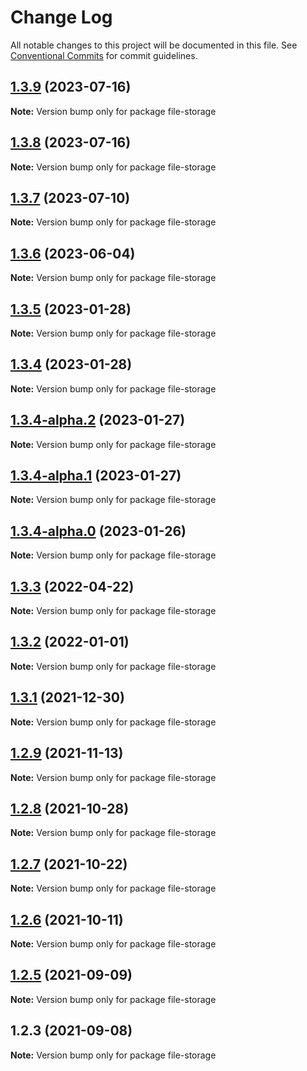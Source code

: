 # Change Log

All notable changes to this project will be documented in this file.
See [Conventional Commits](https://conventionalcommits.org) for commit guidelines.

## [1.3.9](https://github.com/googlicius/file-storage/compare/v1.3.3...v1.3.9) (2023-07-16)

**Note:** Version bump only for package file-storage





## [1.3.8](https://github.com/googlicius/file-storage/compare/v1.3.3...v1.3.8) (2023-07-16)

**Note:** Version bump only for package file-storage





## [1.3.7](https://github.com/googlicius/file-storage/compare/v1.3.3...v1.3.7) (2023-07-10)

**Note:** Version bump only for package file-storage





## [1.3.6](https://github.com/googlicius/file-storage/compare/v1.3.3...v1.3.6) (2023-06-04)

**Note:** Version bump only for package file-storage





## [1.3.5](https://github.com/googlicius/file-storage/compare/v1.3.3...v1.3.5) (2023-01-28)

**Note:** Version bump only for package file-storage





## [1.3.4](https://github.com/googlicius/file-storage/compare/v1.3.4-alpha.2...v1.3.4) (2023-01-28)

**Note:** Version bump only for package file-storage





## [1.3.4-alpha.2](https://github.com/googlicius/file-storage/compare/v1.3.4-alpha.1...v1.3.4-alpha.2) (2023-01-27)

**Note:** Version bump only for package file-storage





## [1.3.4-alpha.1](https://github.com/googlicius/file-storage/compare/v1.3.4-alpha.0...v1.3.4-alpha.1) (2023-01-27)

**Note:** Version bump only for package file-storage





## [1.3.4-alpha.0](https://github.com/googlicius/file-storage/compare/v1.3.3...v1.3.4-alpha.0) (2023-01-26)

**Note:** Version bump only for package file-storage





## [1.3.3](https://github.com/googlicius/file-storage/compare/v1.3.2...v1.3.3) (2022-04-22)

**Note:** Version bump only for package file-storage





## [1.3.2](https://github.com/googlicius/file-storage/compare/v1.3.1...v1.3.2) (2022-01-01)

**Note:** Version bump only for package file-storage





## [1.3.1](https://github.com/googlicius/file-storage/compare/v1.2.8...v1.3.1) (2021-12-30)

**Note:** Version bump only for package file-storage





## [1.2.9](https://github.com/googlicius/file-storage/compare/v1.2.8...v1.2.9) (2021-11-13)

**Note:** Version bump only for package file-storage





## [1.2.8](https://github.com/googlicius/file-storage/compare/v1.2.7...v1.2.8) (2021-10-28)

**Note:** Version bump only for package file-storage





## [1.2.7](https://github.com/googlicius/file-storage/compare/v1.2.6...v1.2.7) (2021-10-22)

**Note:** Version bump only for package file-storage





## [1.2.6](https://github.com/googlicius/file-storage/compare/v1.2.5...v1.2.6) (2021-10-11)

**Note:** Version bump only for package file-storage





## [1.2.5](https://github.com/googlicius/file-storage/compare/v1.2.4...v1.2.5) (2021-09-09)

**Note:** Version bump only for package file-storage





## 1.2.3 (2021-09-08)

**Note:** Version bump only for package file-storage
